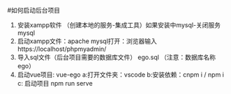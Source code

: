#如何启动后台项目
1. 安装xampp软件 （创建本地的服务-集成工具）如果安装中mysql-关闭服务mysql
2. 启动xampp文件：apache mysql打开：浏览器输入https://localhost/phpmyadmin/
3. 导入sql文件（后台项目需要的数据库文件） ego.sql （注意：数据库名称ego）
4. 启动vue项目:  vue-ego 
	a:打开文件夹：vscode 
	b:安装依赖：cnpm i / npm i 
	c: 启动项目 npm run serve 
